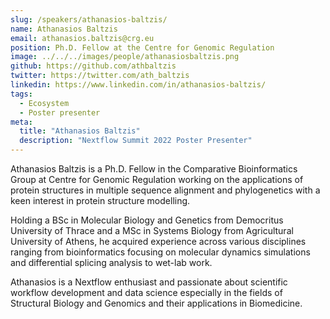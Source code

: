 ```yaml
---
slug: /speakers/athanasios-baltzis/
name: Athanasios Baltzis
email: athanasios.baltzis@crg.eu
position: Ph.D. Fellow at the Centre for Genomic Regulation
image: ../../../images/people/athanasiosbaltzis.png
github: https://github.com/athbaltzis
twitter: https://twitter.com/ath_baltzis
linkedin: https://www.linkedin.com/in/athanasios-baltzis/
tags:
  - Ecosystem
  - Poster presenter
meta:
  title: "Athanasios Baltzis"
  description: "Nextflow Summit 2022 Poster Presenter"
---
```

Athanasios Baltzis is a Ph.D. Fellow in the Comparative Bioinformatics Group at Centre for Genomic Regulation working on the applications of protein structures in multiple sequence alignment and phylogenetics with a keen interest in protein structure modelling.

Holding a BSc in Molecular Biology and Genetics from Democritus University of Thrace and a MSc in Systems Biology from Agricultural University of Athens, he acquired experience across various disciplines ranging from bioinformatics focusing on molecular dynamics simulations and differential splicing analysis to wet-lab work.

Athanasios is a Nextflow enthusiast and passionate about scientific workflow development and data science especially in the fields of Structural Biology and Genomics and their applications in Biomedicine.
